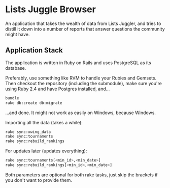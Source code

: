 # Lists Juggle Browser

An application that takes the wealth of data from Lists Juggler, and tries to
distill it down into a number of reports that answer questions the community might
have.

## Application Stack

The application is written in Ruby on Rails and uses PostgreSQL as its database.

Preferably, use something like RVM to handle your Rubies and Gemsets. Then checkout
the repository (including the submodule), make sure you're using Ruby 2.4 and have
Postgres installed, and...

```bash
bundle
rake db:create db:migrate
```

...and done. It might not work as easily on Windows, because Windows.

Importing all the data (takes a while):

```bash
rake sync:xwing_data
rake sync:tournaments
rake sync:rebuild_rankings
```

For updates later (updates everything):

```bash
rake sync:tournaments[<min_id>,<min_date>]
rake sync:rebuild_rankings[<min_id>,<min_date>]
```
Both parameters are optional for both rake tasks, just skip the brackets if you
don't want to provide them.
